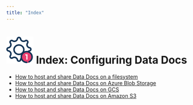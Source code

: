 ```yaml
---
title: "Index"
---
```

# [![Setup Icon](../../../images/universal_map/Gear-active.png)](../setup_overview.md) Index: Configuring Data Docs

- [How to host and share Data Docs on a filesystem](./how_to_host_and_share_data_docs_on_a_filesystem.md)
- [How to host and share Data Docs on Azure Blob Storage](./how_to_host_and_share_data_docs_on_azure_blob_storage.md)
- [How to host and share Data Docs on GCS](./how_to_host_and_share_data_docs_on_gcs.md)
- [How to host and share Data Docs on Amazon S3](./how_to_host_and_share_data_docs_on_amazon_s3.md)